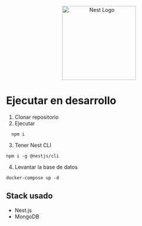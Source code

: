 <p align="center">
  <a href="http://nestjs.com/" target="blank"><img src="https://nestjs.com/img/logo-small.svg" width="200" alt="Nest Logo" /></a>
</p>

[circleci-image]: https://img.shields.io/circleci/build/github/nestjs/nest/master?token=abc123def456
[circleci-url]: https://circleci.com/gh/nestjs/nest

# Ejecutar en desarrollo
1. Clonar repositorio
2. Ejecutar
```
  npm i
```
3. Tener Nest CLI
```
npm i -g @nestjs/cli
```
4. Levantar la base de datos
```
docker-compose up -d
````

## Stack usado
* Nest.js
* MongoDB
